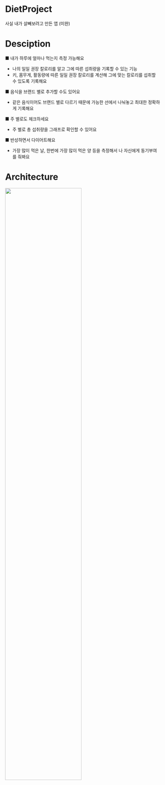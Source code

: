 # DietProject

사실 내가 살빼보려고 만든 앱 (미완)

# Desciption

■  내가 하루에 얼마나 먹는지 측정 가능해요
  
 * 나의 일일 권장 칼로리를 알고 그에 따른 섭취량을 기록할 수 있는 기능
 * 키, 몸무게, 활동량에 따른 일일 권장 칼로리를 계산해 그에 맞는 칼로리를 섭취할 수 있도록 기록해요

■  음식을 브랜드 별로 추가할 수도 있어요

 * 같은 음식이어도 브랜드 별로 다르기 때문에 가능한 선에서 나눠놓고 최대한 정확하게 기록해요

■  주 별로도 체크하세요

 * 주 별로 총 섭취량을 그래프로 확인할 수 있어요

■  반성하면서 다이어트해요

 * 가장 많이 먹은 날, 한번에 가장 많이 먹은 양 등을 측정해서 나 자신에게 동기부여를 줘봐요

# Architecture

<img width="70%" src="https://img1.daumcdn.net/thumb/R1280x0/?scode=mtistory2&fname=https%3A%2F%2Fblog.kakaocdn.net%2Fdn%2FPJTRL%2Fbtq8IgnyP7P%2FUiDj9o89fYDn0kJKUkleHk%2Fimg.jpg"/>
